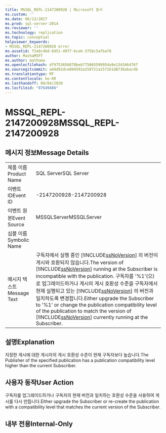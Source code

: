 ```yaml
---
title: MSSQL_REPL-2147200928 | Microsoft 문서
ms.custom: ''
ms.date: 06/13/2017
ms.prod: sql-server-2014
ms.reviewer: ''
ms.technology: replication
ms.topic: conceptual
helpviewer_keywords:
- MSSQL_REPL-2147200928 error
ms.assetid: f3a8c4bd-8d51-49f7-bce6-3758c5afbaf8
author: MashaMSFT
ms.author: mathoma
ms.openlocfilehash: df9753656878beb775065599954a9e1343464767
ms.sourcegitcommit: ad4d92dce894592a259721a1571b1d8736abacdb
ms.translationtype: MT
ms.contentlocale: ko-KR
ms.lasthandoff: 08/04/2020
ms.locfileid: "87649486"
---
```

# <a name="mssql_repl-2147200928"></a><span data-ttu-id="bcc9b-102">MSSQL_REPL-2147200928</span><span class="sxs-lookup"><span data-stu-id="bcc9b-102">MSSQL_REPL-2147200928</span></span>
    
## <a name="message-details"></a><span data-ttu-id="bcc9b-103">메시지 정보</span><span class="sxs-lookup"><span data-stu-id="bcc9b-103">Message Details</span></span>  
  
|||  
|-|-|  
|<span data-ttu-id="bcc9b-104">제품 이름</span><span class="sxs-lookup"><span data-stu-id="bcc9b-104">Product Name</span></span>|<span data-ttu-id="bcc9b-105">SQL Server</span><span class="sxs-lookup"><span data-stu-id="bcc9b-105">SQL Server</span></span>|  
|<span data-ttu-id="bcc9b-106">이벤트 ID</span><span class="sxs-lookup"><span data-stu-id="bcc9b-106">Event ID</span></span>|<span data-ttu-id="bcc9b-107">-2147200928</span><span class="sxs-lookup"><span data-stu-id="bcc9b-107">-2147200928</span></span>|  
|<span data-ttu-id="bcc9b-108">이벤트 원본</span><span class="sxs-lookup"><span data-stu-id="bcc9b-108">Event Source</span></span>|<span data-ttu-id="bcc9b-109">MSSQLServer</span><span class="sxs-lookup"><span data-stu-id="bcc9b-109">MSSQLServer</span></span>|  
|<span data-ttu-id="bcc9b-110">심볼 이름</span><span class="sxs-lookup"><span data-stu-id="bcc9b-110">Symbolic Name</span></span>||  
|<span data-ttu-id="bcc9b-111">메시지 텍스트</span><span class="sxs-lookup"><span data-stu-id="bcc9b-111">Message Text</span></span>|<span data-ttu-id="bcc9b-112">구독자에서 실행 중인 [!INCLUDE[ssNoVersion](../../includes/ssnoversion-md.md)] 의 버전이 게시와 호환되지 않습니다.</span><span class="sxs-lookup"><span data-stu-id="bcc9b-112">The version of [!INCLUDE[ssNoVersion](../../includes/ssnoversion-md.md)] running at the Subscriber is incompatible with the publication.</span></span> <span data-ttu-id="bcc9b-113">구독자를 '%1'(으)로 업그레이드하거나 게시의 게시 호환성 수준을 구독자에서 현재 실행되고 있는 [!INCLUDE[ssNoVersion](../../includes/ssnoversion-md.md)] 의 버전과 일치하도록 변경합니다.</span><span class="sxs-lookup"><span data-stu-id="bcc9b-113">Either upgrade the Subscriber to '%1' or change the publication compatibility level of the publication to match the version of [!INCLUDE[ssNoVersion](../../includes/ssnoversion-md.md)] currently running at the Subscriber.</span></span>|  
  
## <a name="explanation"></a><span data-ttu-id="bcc9b-114">설명</span><span class="sxs-lookup"><span data-stu-id="bcc9b-114">Explanation</span></span>  
 <span data-ttu-id="bcc9b-115">지정한 게시에 대한 게시자의 게시 호환성 수준이 현재 구독자보다 높습니다.</span><span class="sxs-lookup"><span data-stu-id="bcc9b-115">The Publisher of the specified publication has a publication compatibility level higher than the current Subscriber.</span></span>  
  
## <a name="user-action"></a><span data-ttu-id="bcc9b-116">사용자 동작</span><span class="sxs-lookup"><span data-stu-id="bcc9b-116">User Action</span></span>  
 <span data-ttu-id="bcc9b-117">구독자를 업그레이드하거나 구독자의 현재 버전과 일치하는 호환성 수준을 사용하여 게시를 다시 만듭니다.</span><span class="sxs-lookup"><span data-stu-id="bcc9b-117">Either upgrade the Subscriber or re-create the publication with a compatibility level that matches the current version of the Subscriber.</span></span>  
  
## <a name="internal-only"></a><span data-ttu-id="bcc9b-118">내부 전용</span><span class="sxs-lookup"><span data-stu-id="bcc9b-118">Internal-Only</span></span>  
  
